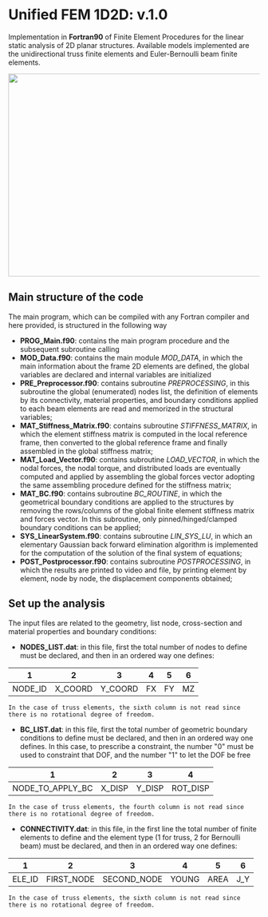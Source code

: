 # Unified FEM 1D2D: v.1.0
Implementation in **Fortran90** of Finite Element Procedures for the linear static analysis of 2D planar structures. Available models implemented are the unidirectional truss finite elements and Euler-Bernoulli beam finite elements.
<p align="center">
  <img width="695" height="406" src="https://github.com/PieroChiaia/code_fem_1D/main/Examples/Logo.png">
</p>

## Main structure of the code
The main program, which can be compiled with any Fortran compiler and here provided, is structured in the following way
- **PROG_Main.f90**: contains the main program procedure and the subsequent subroutine calling
- **MOD_Data.f90**: contains the main module _MOD_DATA_, in which the main information about the frame 2D elements are defined, the global variables are declared and internal variables are initialized
- **PRE_Preprocessor.f90**: contains subroutine _PREPROCESSING_, in this subroutine the global (enumerated) nodes list, the definition of elements by its connectivity, material properties, and boundary conditions applied to each beam elements are read and memorized in the structural variables;
- **MAT_Stiffness_Matrix.f90**: contains subroutine _STIFFNESS_MATRIX_, in which the element stiffness matrix is computed in the local reference frame, then converted to the global reference frame and finally assembled in the global stiffness matrix;
- **MAT_Load_Vector.f90**: contains subroutine _LOAD_VECTOR_, in which the nodal forces, the nodal torque, and distributed loads are eventually computed and applied by assembling the global forces vector adopting the same assembling procedure defined for the stiffness matrix;
- **MAT_BC.f90**: contains subroutine _BC_ROUTINE_, in which the geometrical boundary conditions are applied to the structures by removing the rows/columns of the global finite element stiffness matrix and forces vector. In this subroutine, only pinned/hinged/clamped boundary conditions can be applied;
- **SYS_LinearSystem.f90**: contains subroutine _LIN_SYS_LU_, in which an elementary Gaussian back forward elimination algorithm is implemented for the computation of the solution of the final system of equations;
- **POST_Postprocessor.f90**: contains subroutine _POSTPROCESSING_, in which the results are printed to video and file, by printing element by element, node by node, the displacement components obtained;

## Set up the analysis
The input files are related to the geometry, list node, cross-section and material properties and boundary conditions:
- **NODES_LIST.dat**: in this file, first the total number of nodes to define must be declared, and then in an ordered way one defines:
  
|  1       |     2   |    3    |   4  |   5  |  6   |
| -------- | ------- | ------- | ---- | ---- | ---- |
| NODE_ID  | X_COORD | Y_COORD |  FX  |  FY  |  MZ  |

    In the case of truss elements, the sixth column is not read since there is no rotational degree of freedom.


- **BC_LIST.dat**: in this file, first the total number of geometric boundary conditions to define must be declared, and then in an ordered way one defines. In this case, to prescribe a constraint, the number "0" must be used to constraint that DOF, and the number "1" to let the DOF be free

|  1                |    2   |    3   |       4    |
| ----------------- | ------ | ------ | ---------- |
| NODE_TO_APPLY_BC  | X_DISP | Y_DISP |  ROT_DISP  |

    In the case of truss elements, the fourth column is not read since there is no rotational degree of freedom.


    
- **CONNECTIVITY.dat**: in this file, in the first line the total number of finite elements to define and the element type (1 for truss, 2 for Bernoulli beam) must be declared, and then in an ordered way one defines:

|  1      |       2      |        3      |    4    |   5    |   6  |
| ------- | ------------ | ------------- | ------- | ------ | ---- |
| ELE_ID  |  FIRST_NODE  |  SECOND_NODE  |  YOUNG  |  AREA  |  J_Y |

    In the case of truss elements, the sixth column is not read since there is no rotational degree of freedom.


